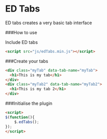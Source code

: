 ED Tabs
=========

ED tabs creates a very basic tab interface

###How to use

Include ED tabs

```html
<script src="js/edTabs.min.js"></script>
```

###Create your tabs

```html
<div class="myTab" data-tab-name="myTab">
  <h1>This is my tab</h1>
</div>
<div class="myTab2" data-tab-name="myTab2">
  <h1>This is my tab 2</h1>
</div>
```

###Initialise the plugin

```html
<script>
$(function(){
	$.edTabs();
});
</script>
```
